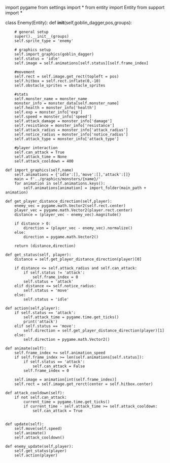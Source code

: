 import pygame
from settings import *
from entity import Entity
from support import *

class Enemy(Entity):
    def __init__(self,goblin_dagger,pos,groups):

        # general setup
        super().__init__(groups)
        self.sprite_type = 'enemy'

        # graphics setup
        self.import_graphics(goblin_dagger)
        self.status = 'idle'
        self.image = self.animations[self.status][self.frame_index]

        #movement
        self.rect = self.image.get_rect(topleft = pos)
        self.hitbox = self.rect.inflate(0,-10)
        self.obstacle_sprites = obstacle_sprites

        #stats
        self.monster_name = monster_name
        monster_info = monster_data[self.monster_name]
        self.health = monster_info['health']
        self.exp = monster_info['exp']
        self.speed = monster_info['speed']
        self.attack_damage = monster_info['damage']
        self.resistance = monster_info['resistance']
        self.attack_radius = monster_info['attack_radius']
        self.notice_radius = monster_info['notice_radius']
        self.attack_type = monster_info['attack_type']

        #player interaction
        self.can_attack = True
        self.attack_time = None
        self.attack_cooldown = 400

    def import_graphics(self,name)
        self.animations = {'idle':[],'move':[],'attack':[]}
        main = f'../graphics/monsters/{name}/'
        for animation in self.animations.keys():
            self.animations[animation] = import_folder(main_path + animation)

    def get_player_distance_direction(self,player):
        enemy_vec = pygame.math.Vector2(self.rect.center)
        player_vec = pygame.math.Vector2(player.rect.center)
        distance = (player_vec - enemy_vec).magnitude()

        if distance > 0:
            direction = (player_vec - enemy_vec).normalize()
        else:
            direction = pygame.math.Vector2()

        return (distance,direction)

    def get_status(self, player):
        distance = self.get_player_distance_direction(player)[0]

        if distance <= self.attack_radius and self.can_attack:
            if self.status != 'attack':
                self.frame_index = 0
            self.status = 'attack'
        elif distance <= self.notice_radius:
            self.status = 'move'
        else:
            self.status = 'idle'

    def action(self,player):
        if self.status == 'attack':
            self.attack_time = pygame.time.get_ticks()
            print('attack')
        elif self.status == 'move':
            self.direction = self.get_player_distance_direction(player)[1]
        else:
            self.direction = pygame.math.Vector2()
    
    def animate(self):
        self.frame_index += self.animation_speed
        if self.frame_index >= len(self.animations[self.status]):
            if self.status == 'attack':
                self.can_attack = False
            self.frame_index = 0

        self.image = animation[int(self.frame_index)]
        self.rect = self.image.get_rerct(center = self.hitbox.center)

    def attack_cooldown(self):
        if not self.can_attack:
            current_time = pygame.time.get_ticks()
            if current_time - self.attack_time >= self.attack_cooldown:
                self.can_attack = True
    

    def update(self):
        self.move(self.speed)
        self.animate()
        self.attack_cooldown()

    def enemy_update(self,player):
        self.get_status(player)
        self.action(player)
